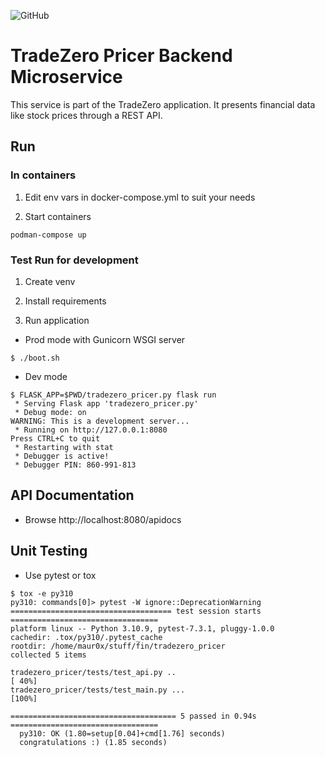 ![GitHub](https://img.shields.io/github/license/mauroseb/tradezero-pricer)

# TradeZero Pricer Backend Microservice

This service is part of the TradeZero application.
It presents financial data like stock prices through a REST API.

## Run

### In containers

1. Edit env vars in docker-compose.yml to suit your needs

2. Start containers
```
podman-compose up
```

### Test Run for development

1. Create venv

2. Install requirements

3. Run application

 - Prod mode with Gunicorn WSGI server
```
$ ./boot.sh
```
 - Dev mode
```
$ FLASK_APP=$PWD/tradezero_pricer.py flask run
 * Serving Flask app 'tradezero_pricer.py'
 * Debug mode: on
WARNING: This is a development server...
 * Running on http://127.0.0.1:8080
Press CTRL+C to quit
 * Restarting with stat
 * Debugger is active!
 * Debugger PIN: 860-991-813
```

## API Documentation

 - Browse http://localhost:8080/apidocs


## Unit Testing

 - Use pytest or tox


```
$ tox -e py310
py310: commands[0]> pytest -W ignore::DeprecationWarning
==================================== test session starts =================================
platform linux -- Python 3.10.9, pytest-7.3.1, pluggy-1.0.0
cachedir: .tox/py310/.pytest_cache
rootdir: /home/maur0x/stuff/fin/tradezero_pricer
collected 5 items

tradezero_pricer/tests/test_api.py ..                                                                                                              [ 40%]
tradezero_pricer/tests/test_main.py ...                                                                                                            [100%]

===================================== 5 passed in 0.94s =================================
  py310: OK (1.80=setup[0.04]+cmd[1.76] seconds)
  congratulations :) (1.85 seconds)

```
